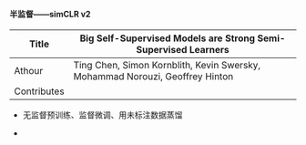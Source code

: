 #### 半监督——simCLR v2

| Title       | Big Self-Supervised Models are Strong Semi-Supervised Learners               |
| ----------- | ---------------------------------------------------------------------------- |
| Athour      | Ting Chen, Simon Kornblith, Kevin Swersky, Mohammad Norouzi, Geoffrey Hinton |
| Contributes |                                                                              |

- 无监督预训练、监督微调、用未标注数据蒸馏

- 
